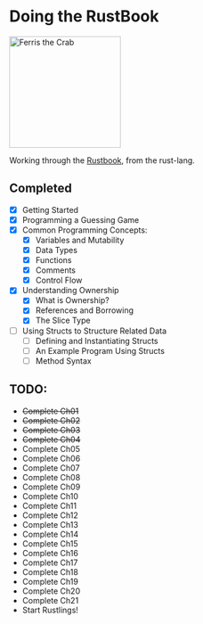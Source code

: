 # Doing the RustBook 
<img title="Ferris the Crab" alt="Ferris the Crab" src="https://external-content.duckduckgo.com/iu/?u=https%3A%2F%2Fopensource.com%2Fsites%2Fdefault%2Ffiles%2Flead-images%2Frust_programming_crab_sea.png&f=1&nofb=1&ipt=1ec6320a444ba67e647e5e99a01b296fec6185c16beb19fc3ed0ab7f6784924e" width=200> 

Working through the [Rustbook](https://doc.rust-lang.org/stable/book/title-page.html), from the rust-lang.

## Completed
 - [X] Getting Started
 - [X] Programming a Guessing Game
 - [X] Common Programming Concepts:
   - [X] Variables and Mutability
   - [X] Data Types
   - [X] Functions
   - [X] Comments
   - [X] Control Flow
 - [X] Understanding Ownership
   - [X] What is Ownership?
   - [X] References and Borrowing
   - [X] The Slice Type
 - [ ] Using Structs to Structure Related Data
   - [ ] Defining and Instantiating Structs
   - [ ] An Example Program Using Structs
   - [ ] Method Syntax

## TODO:
- ~~Complete Ch01~~
- ~~Complete Ch02~~
- ~~Complete Ch03~~
- ~~Complete Ch04~~
- Complete Ch05
- Complete Ch06
- Complete Ch07
- Complete Ch08
- Complete Ch09
- Complete Ch10
- Complete Ch11
- Complete Ch12
- Complete Ch13
- Complete Ch14
- Complete Ch15
- Complete Ch16
- Complete Ch17
- Complete Ch18
- Complete Ch19
- Complete Ch20
- Complete Ch21
- Start Rustlings!
